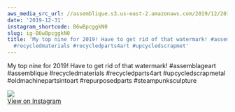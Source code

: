 ```yaml
---
aws_media_src_url: //assemblique.s3.us-east-2.amazonaws.com/2019/12/2019-12-31_20-35-03_UTC.jpg
date: '2019-12-31'
instagram_shortcode: B6wBpcggkN0
slug: ig-B6wBpcggkN0
title: 'My top nine for 2019! Have to get rid of that watermark! #assemblageart #assemblique
  #recycledmaterials #recycledparts4art #upcycledscrapmet'
---
```


My top nine for 2019! Have to get rid of that watermark! #assemblageart #assemblique #recycledmaterials #recycledparts4art #upcycledscrapmetal #oldmachinepartsintoart #repurposedparts #steampunksculpture 

![](//assemblique.s3.us-east-2.amazonaws.com/2019/12/2019-12-31_20-35-03_UTC.jpg)   
[View on Instagram](https://www.instagram.com/p/B6wBpcggkN0/)
